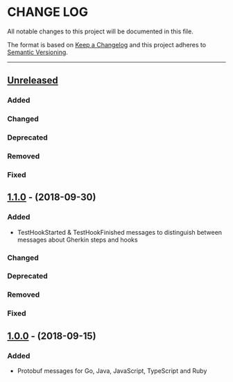 # CHANGE LOG
All notable changes to this project will be documented in this file.

The format is based on [Keep a Changelog](http://keepachangelog.com/)
and this project adheres to [Semantic Versioning](http://semver.org/).

----
## [Unreleased]

### Added

### Changed

### Deprecated

### Removed

### Fixed

## [1.1.0] - (2018-09-30)

### Added

* TestHookStarted & TestHookFinished messages to distinguish between messages about Gherkin steps and hooks

### Changed

### Deprecated

### Removed

### Fixed

## [1.0.0] - (2018-09-15)

### Added

* Protobuf messages for Go, Java, JavaScript, TypeScript and Ruby

<!-- Releases -->
[Unreleased]: https://github.com/cucumber/cucumber/compare/messages-v1.1.0...master
[1.1.0]:      https://github.com/cucumber/cucumber/compare/messages-v1.0.0...v1.1.0
[1.0.0]:      https://github.com/cucumber/cucumber/releases/tag/messages-v1.0.0

<!-- Contributors in alphabetical order -->
[aslakhellesoy]:    https://github.com/aslakhellesoy
